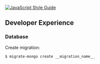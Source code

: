 [![JavaScript Style Guide](https://img.shields.io/badge/code_style-standard-brightgreen.svg)](https://standardjs.com)

## Developer Experience
### Database
Create migration:

```shell
$ migrate-mongo create __migration_name__
```
